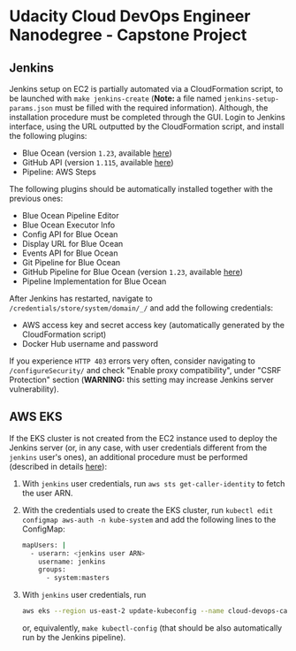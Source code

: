 # Udacity Cloud DevOps Engineer Nanodegree - Capstone Project

## Jenkins

Jenkins setup on EC2 is partially automated via a CloudFormation script, to be launched with `make jenkins-create`
(**Note:** a file named `jenkins-setup-params.json` must be filled with the required information). Although, the
installation procedure must be completed through the GUI. Login to Jenkins interface, using the URL outputted by the
CloudFormation script, and install the following plugins:

- Blue Ocean (version `1.23`, available [here](https://updates.jenkins.io/download/plugins/blueocean/))
- GitHub API (version `1.115`, available [here](http://updates.jenkins-ci.org/download/plugins/github-api/))
- Pipeline: AWS Steps

The following plugins should be automatically installed together with the previous ones:

- Blue Ocean Pipeline Editor
- Blue Ocean Executor Info
- Config API for Blue Ocean
- Display URL for Blue Ocean
- Events API for Blue Ocean
- Git Pipeline for Blue Ocean
- GitHub Pipeline for Blue Ocean (version `1.23`, available [here](https://updates.jenkins.io/download/plugins/blueocean-github-pipeline/))
- Pipeline Implementation for Blue Ocean

After Jenkins has restarted, navigate to `/credentials/store/system/domain/_/` and add the following credentials:

- AWS access key and secret access key (automatically generated by the CloudFormation script)
- Docker Hub username and password

If you experience `HTTP 403` errors very often, consider navigating to `/configureSecurity/` and check "Enable proxy
compatibility", under "CSRF Protection" section (**WARNING:** this setting may increase Jenkins server vulnerability).

## AWS EKS

If the EKS cluster is not created from the EC2 instance used to deploy the Jenkins server (or, in any case, with user
credentials different from the `jenkins` user's ones), an additional procedure must be performed (described in
details [here](https://aws.amazon.com/premiumsupport/knowledge-center/eks-api-server-unauthorized-error/)):

1. With `jenkins` user credentials, run `aws sts get-caller-identity` to fetch the user ARN.
2. With the credentials used to create the EKS cluster, run `kubectl edit configmap aws-auth -n kube-system` and add the
   following lines to the ConfigMap:

   ```bash
   mapUsers: |
     - userarn: <jenkins user ARN>
       username: jenkins
       groups:
         - system:masters
   ```

3. With `jenkins` user credentials, run

   ```bash
   aws eks --region us-east-2 update-kubeconfig --name cloud-devops-capstone-cluster
   ```

   or, equivalently, `make kubectl-config` (that should be also automatically run by the Jenkins pipeline).
